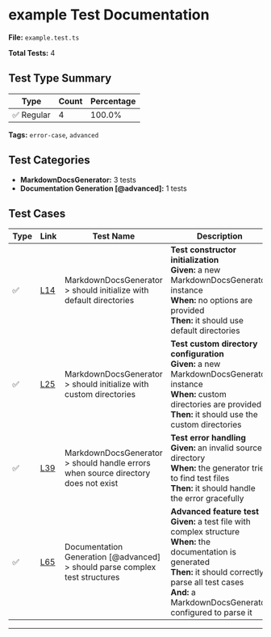 # example Test Documentation

**File:** `example.test.ts`

**Total Tests:** 4

## Test Type Summary

| Type | Count | Percentage |
|------|--------|------------|
| ✅ Regular | 4 | 100.0% |

**Tags:** `error-case`, `advanced`

## Test Categories

- **MarkdownDocsGenerator:** 3 tests
- **Documentation Generation [@advanced]:** 1 tests

## Test Cases

| Type | Link | Test Name | Description |
|------|------|-----------|-------------|
| ✅ | [L14](src/test/example.test.ts#L14) | MarkdownDocsGenerator > should initialize with default directories | **Test constructor initialization**<br>**Given:** a new MarkdownDocsGenerator instance<br>**When:** no options are provided<br>**Then:** it should use default directories |
| ✅ | [L25](src/test/example.test.ts#L25) | MarkdownDocsGenerator > should initialize with custom directories | **Test custom directory configuration**<br>**Given:** a new MarkdownDocsGenerator instance<br>**When:** custom directories are provided<br>**Then:** it should use the custom directories |
| ✅ | [L39](src/test/example.test.ts#L39) | MarkdownDocsGenerator > should handle errors when source directory does not exist | **Test error handling**<br>**Given:** an invalid source directory<br>**When:** the generator tries to find test files<br>**Then:** it should handle the error gracefully |
| ✅ | [L65](src/test/example.test.ts#L65) | Documentation Generation [@advanced] > should parse complex test structures | **Advanced feature test**<br>**Given:** a test file with complex structure<br>**When:** the documentation is generated<br>**Then:** it should correctly parse all test cases<br>**And:** a MarkdownDocsGenerator configured to parse it |

---
